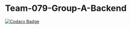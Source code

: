 # Team-079-Group-A-Backend

[![Codacy Badge](https://api.codacy.com/project/badge/Grade/54a71d883a04451fa18e937bfe462b71)](https://app.codacy.com/gh/BuildForSDGCohort2/Team-079-Group-A-Backend?utm_source=github.com&utm_medium=referral&utm_content=BuildForSDGCohort2/Team-079-Group-A-Backend&utm_campaign=Badge_Grade_Settings)